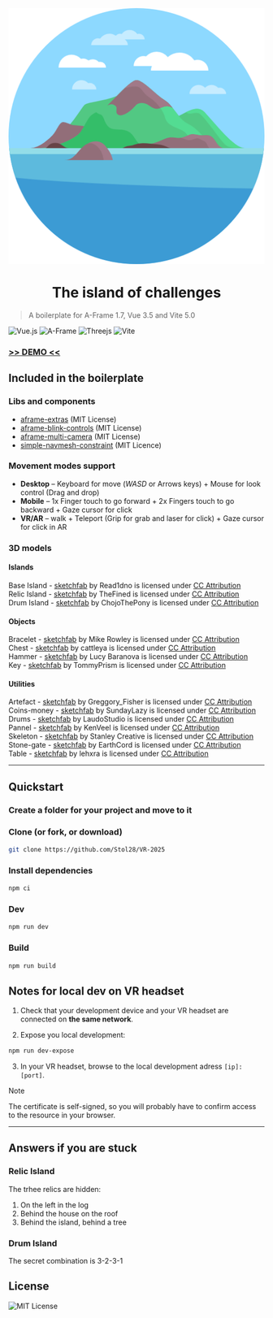 <p align="center">
    <img src="./public/assets/island.png" alt="VAV Logo" align="center"/>
</p>
<h1 align="center">The island of challenges</h1>

> A boilerplate for A-Frame 1.7, Vue 3.5 and Vite 5.0

![Vue.js](https://img.shields.io/badge/vuejs-%2335495e.svg?style=for-the-badge&logo=vuedotjs&logoColor=%234FC08D)
![A-Frame](https://img.shields.io/badge/A%E2%80%93Frame-1.7-brightgreen?style=for-the-badge&labelColor=%23ef2d5e&color=%23ef2d5e)
![Threejs](https://img.shields.io/badge/threejs-black?style=for-the-badge&logo=three.js&logoColor=white)
![Vite](https://img.shields.io/badge/vite-%23646CFF.svg?style=for-the-badge&logo=vite&logoColor=white)

### [>> DEMO <<](https://stol28.github.io/VR-2025/)

## Included in the boilerplate

### Libs and components

- [aframe-extras](https://github.com/c-frame/aframe-extras) (MIT License)
- [aframe-blink-controls](https://github.com/jure/aframe-blink-controls) (MIT License)
- [aframe-multi-camera](https://github.com/diarmidmackenzie/aframe-multi-camera/) (MIT License)
- [simple-navmesh-constraint](https://github.com/AdaRoseCannon/aframe-xr-boilerplate) (MIT Licence)

### Movement modes support

- **Desktop** – Keyboard for move (_WASD_ or Arrows keys) + Mouse for look control (Drag and drop)
- **Mobile** – 1x Finger touch to go forward + 2x Fingers touch to go backward + Gaze cursor for click
- **VR/AR** – walk + Teleport (Grip for grab and laser for click) + Gaze cursor for click in AR

### 3D models

#### Islands

Base Island - [sketchfab](https://sketchfab.com/3d-models/low-poly-island-56735ec9bacb4e56b124504143208404) by Read1dno is licensed under [CC Attribution](https://creativecommons.org/licenses/by/4.0/)  
Relic Island - [sketchfab](https://sketchfab.com/3d-models/floating-sky-island-b341e77708c54b5386005b41b1fe22fb) by TheFined is licensed under [CC Attribution](https://creativecommons.org/licenses/by/4.0/)  
Drum Island - [sketchfab](https://sketchfab.com/3d-models/flying-island-low-poly-8780067653804460a0c792c91ed2bbf5) by ChojoThePony is licensed under [CC Attribution](https://creativecommons.org/licenses/by/4.0/)  

#### Objects
Bracelet - [sketchfab](https://sketchfab.com/3d-models/bracelet-dae01621bc204a0aafa6d8f627d13457) by Mike Rowley is licensed under [CC Attribution](https://creativecommons.org/licenses/by/4.0/)  
Chest - [sketchfab](https://sketchfab.com/3d-models/low-poly-treasure-chest-ca63751326084866b8df9a6b4c196b3d) by cattleya is licensed under [CC Attribution](https://creativecommons.org/licenses/by/4.0/)  
Hammer - [sketchfab](https://sketchfab.com/3d-models/stylized-hammer-6cd89cf7db324c908cd002a958577d2e) by Lucy Baranova is licensed under [CC Attribution](https://creativecommons.org/licenses/by/4.0/)  
Key - [sketchfab](https://sketchfab.com/3d-models/key-aa97db6fac2442d2b935e6746ec4fc53) by TommyPrism is licensed under [CC Attribution](https://creativecommons.org/licenses/by/4.0/)  

#### Utilities 
Artefact - [sketchfab](https://sketchfab.com/3d-models/jedi-holocron-1d5e04a564464ff9b0675a44309bce9f) by Greggory_Fisher is licensed under [CC Attribution](https://creativecommons.org/licenses/by/4.0/)  
Coins-money - [sketchfab](https://sketchfab.com/3d-models/coins-and-money-828af77066764effb5ad3eca6ac7c50d) by SundayLazy is licensed under [CC Attribution](https://creativecommons.org/licenses/by/4.0/)  
Drums - [sketchfab](https://sketchfab.com/3d-models/drum-9860c0037ea049eab5503975da06d9f2) by LaudoStudio is licensed under [CC Attribution](https://creativecommons.org/licenses/by/4.0/)  
Pannel - [sketchfab](https://sketchfab.com/3d-models/wooden-sign-with-roof-d3c14c892ce54564b7fde91c73896ca3) by KenVeel is licensed under [CC Attribution](https://creativecommons.org/licenses/by/4.0/)  
Skeleton - [sketchfab](https://sketchfab.com/3d-models/skeleton-character-low-poly-8856e0138f424d68a8e0b40e185951f6) by Stanley Creative is licensed under [CC Attribution](https://creativecommons.org/licenses/by/4.0/)  
Stone-gate - [sketchfab](https://sketchfab.com/3d-models/low-poly-fantasy-portal-framegate-out-of-stone-fecb75f306e54e22be02f3edca062a43) by EarthCord
 is licensed under [CC Attribution](https://creativecommons.org/licenses/by/4.0/)  
Table - [sketchfab](https://sketchfab.com/3d-models/low-poly-front-table-b9a463f5695a4daabb4925ebcbdc2879) by lehxra is licensed under [CC Attribution](https://creativecommons.org/licenses/by/4.0/)  

---

## Quickstart

### Create a folder for your project and move to it

### Clone (or fork, or download)

```sh
git clone https://github.com/Stol28/VR-2025
```

### Install dependencies

```sh
npm ci
```

### Dev

```sh
npm run dev
```

### Build

```sh
npm run build
```

## Notes for local dev on VR headset

1. Check that your development device and your VR headset are connected on **the same network**.

2. Expose you local development:

```sh
npm run dev-expose
```

3. In your VR headset, browse to the local development adress `[ip]:[port]`.

> [!NOTE]
> The certificate is self-signed, so you will probably have to confirm access to the resource in your browser.

---

## Answers if you are stuck

### Relic Island 

The trhee relics are hidden:
1. On the left in the log
2. Behind the house on the roof
3. Behind the island, behind a tree

### Drum Island

The secret combination is 3-2-3-1

## License

![MIT License](https://img.shields.io/badge/License-MIT-brightgreen?style=for-the-badge&color=%23262626)
